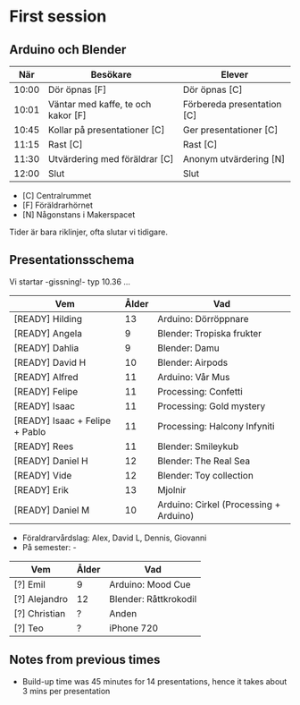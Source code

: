 # First session

## Arduino och Blender

När  |Besökare                           | Elever
-----|-----------------------------------|-----------------------
10:00|Dör öpnas [F]                      | Dör öpnas [C]
10:01|Väntar med kaffe, te och kakor [F] | Förbereda presentation [C]
10:45|Kollar på presentationer  [C]      | Ger presentationer  [C]
11:15|Rast [C]                           | Rast  [C]
11:30|Utvärdering med föräldrar [C]      | Anonym utvärdering [N]
12:00|Slut                               | Slut

 * [C] Centralrummet
 * [F] Föräldrarhörnet
 * [N] Någonstans i Makerspacet

Tider är bara riklinjer, ofta slutar vi tidigare.

## Presentationsschema

Vi startar -gissning!- typ 10.36 ...

Vem                            |Ålder        |Vad
-------------------------------|-------------|----------------
[READY] Hilding                |13           |Arduino: Dörröppnare
[READY] Angela                 |9            |Blender: Tropiska frukter
[READY] Dahlia                 |9            |Blender: Damu
[READY] David H                |10           |Blender: Airpods
[READY] Alfred                 |11           |Arduino: Vår Mus
[READY] Felipe                 |11           |Processing: Confetti
[READY] Isaac                  |11           |Processing: Gold mystery
[READY] Isaac + Felipe + Pablo |11           |Processing: Halcony Infyniti
[READY] Rees                   |11           |Blender: Smileykub
[READY] Daniel H               |12           |Blender: The Real Sea
[READY] Vide                   |12           |Blender: Toy collection
[READY] Erik                  |13            |Mjolnir
[READY] Daniel M               |10           |Arduino: Cirkel (Processing + Arduino)

- Föraldrarvårdslag: Alex, David L, Dennis, Giovanni
- På semester: -

Vem                            |Ålder        |Vad
-------------------------------|-------------|----------------
[?] Emil                   |9            |Arduino: Mood Cue
[?] Alejandro              |12           |Blender: Råttkrokodil
[?] Christian             |?            |Anden
[?] Teo                   |?            |iPhone 720

## Notes from previous times

 * Build-up time was 45 minutes for 14 presentations,
   hence it takes about 3 mins per presentation
